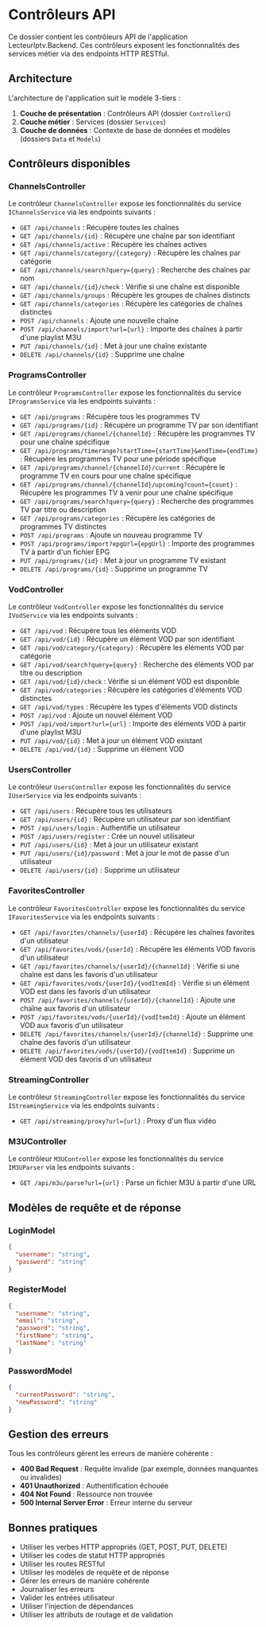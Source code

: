 # Contrôleurs API

Ce dossier contient les contrôleurs API de l'application LecteurIptv.Backend. Ces contrôleurs exposent les fonctionnalités des services métier via des endpoints HTTP RESTful.

## Architecture

L'architecture de l'application suit le modèle 3-tiers :

1. **Couche de présentation** : Contrôleurs API (dossier `Controllers`)
2. **Couche métier** : Services (dossier `Services`)
3. **Couche de données** : Contexte de base de données et modèles (dossiers `Data` et `Models`)

## Contrôleurs disponibles

### ChannelsController

Le contrôleur `ChannelsController` expose les fonctionnalités du service `IChannelsService` via les endpoints suivants :

- `GET /api/channels` : Récupère toutes les chaînes
- `GET /api/channels/{id}` : Récupère une chaîne par son identifiant
- `GET /api/channels/active` : Récupère les chaînes actives
- `GET /api/channels/category/{category}` : Récupère les chaînes par catégorie
- `GET /api/channels/search?query={query}` : Recherche des chaînes par nom
- `GET /api/channels/{id}/check` : Vérifie si une chaîne est disponible
- `GET /api/channels/groups` : Récupère les groupes de chaînes distincts
- `GET /api/channels/categories` : Récupère les catégories de chaînes distinctes
- `POST /api/channels` : Ajoute une nouvelle chaîne
- `POST /api/channels/import?url={url}` : Importe des chaînes à partir d'une playlist M3U
- `PUT /api/channels/{id}` : Met à jour une chaîne existante
- `DELETE /api/channels/{id}` : Supprime une chaîne

### ProgramsController

Le contrôleur `ProgramsController` expose les fonctionnalités du service `IProgramsService` via les endpoints suivants :

- `GET /api/programs` : Récupère tous les programmes TV
- `GET /api/programs/{id}` : Récupère un programme TV par son identifiant
- `GET /api/programs/channel/{channelId}` : Récupère les programmes TV pour une chaîne spécifique
- `GET /api/programs/timerange?startTime={startTime}&endTime={endTime}` : Récupère les programmes TV pour une période spécifique
- `GET /api/programs/channel/{channelId}/current` : Récupère le programme TV en cours pour une chaîne spécifique
- `GET /api/programs/channel/{channelId}/upcoming?count={count}` : Récupère les programmes TV à venir pour une chaîne spécifique
- `GET /api/programs/search?query={query}` : Recherche des programmes TV par titre ou description
- `GET /api/programs/categories` : Récupère les catégories de programmes TV distinctes
- `POST /api/programs` : Ajoute un nouveau programme TV
- `POST /api/programs/import?epgUrl={epgUrl}` : Importe des programmes TV à partir d'un fichier EPG
- `PUT /api/programs/{id}` : Met à jour un programme TV existant
- `DELETE /api/programs/{id}` : Supprime un programme TV

### VodController

Le contrôleur `VodController` expose les fonctionnalités du service `IVodService` via les endpoints suivants :

- `GET /api/vod` : Récupère tous les éléments VOD
- `GET /api/vod/{id}` : Récupère un élément VOD par son identifiant
- `GET /api/vod/category/{category}` : Récupère les éléments VOD par catégorie
- `GET /api/vod/search?query={query}` : Recherche des éléments VOD par titre ou description
- `GET /api/vod/{id}/check` : Vérifie si un élément VOD est disponible
- `GET /api/vod/categories` : Récupère les catégories d'éléments VOD distinctes
- `GET /api/vod/types` : Récupère les types d'éléments VOD distincts
- `POST /api/vod` : Ajoute un nouvel élément VOD
- `POST /api/vod/import?url={url}` : Importe des éléments VOD à partir d'une playlist M3U
- `PUT /api/vod/{id}` : Met à jour un élément VOD existant
- `DELETE /api/vod/{id}` : Supprime un élément VOD

### UsersController

Le contrôleur `UsersController` expose les fonctionnalités du service `IUserService` via les endpoints suivants :

- `GET /api/users` : Récupère tous les utilisateurs
- `GET /api/users/{id}` : Récupère un utilisateur par son identifiant
- `POST /api/users/login` : Authentifie un utilisateur
- `POST /api/users/register` : Crée un nouvel utilisateur
- `PUT /api/users/{id}` : Met à jour un utilisateur existant
- `PUT /api/users/{id}/password` : Met à jour le mot de passe d'un utilisateur
- `DELETE /api/users/{id}` : Supprime un utilisateur

### FavoritesController

Le contrôleur `FavoritesController` expose les fonctionnalités du service `IFavoritesService` via les endpoints suivants :

- `GET /api/favorites/channels/{userId}` : Récupère les chaînes favorites d'un utilisateur
- `GET /api/favorites/vods/{userId}` : Récupère les éléments VOD favoris d'un utilisateur
- `GET /api/favorites/channels/{userId}/{channelId}` : Vérifie si une chaîne est dans les favoris d'un utilisateur
- `GET /api/favorites/vods/{userId}/{vodItemId}` : Vérifie si un élément VOD est dans les favoris d'un utilisateur
- `POST /api/favorites/channels/{userId}/{channelId}` : Ajoute une chaîne aux favoris d'un utilisateur
- `POST /api/favorites/vods/{userId}/{vodItemId}` : Ajoute un élément VOD aux favoris d'un utilisateur
- `DELETE /api/favorites/channels/{userId}/{channelId}` : Supprime une chaîne des favoris d'un utilisateur
- `DELETE /api/favorites/vods/{userId}/{vodItemId}` : Supprime un élément VOD des favoris d'un utilisateur

### StreamingController

Le contrôleur `StreamingController` expose les fonctionnalités du service `IStreamingService` via les endpoints suivants :

- `GET /api/streaming/proxy?url={url}` : Proxy d'un flux vidéo

### M3UController

Le contrôleur `M3UController` expose les fonctionnalités du service `IM3UParser` via les endpoints suivants :

- `GET /api/m3u/parse?url={url}` : Parse un fichier M3U à partir d'une URL

## Modèles de requête et de réponse

### LoginModel

```json
{
  "username": "string",
  "password": "string"
}
```

### RegisterModel

```json
{
  "username": "string",
  "email": "string",
  "password": "string",
  "firstName": "string",
  "lastName": "string"
}
```

### PasswordModel

```json
{
  "currentPassword": "string",
  "newPassword": "string"
}
```

## Gestion des erreurs

Tous les contrôleurs gèrent les erreurs de manière cohérente :

- **400 Bad Request** : Requête invalide (par exemple, données manquantes ou invalides)
- **401 Unauthorized** : Authentification échouée
- **404 Not Found** : Ressource non trouvée
- **500 Internal Server Error** : Erreur interne du serveur

## Bonnes pratiques

- Utiliser les verbes HTTP appropriés (GET, POST, PUT, DELETE)
- Utiliser les codes de statut HTTP appropriés
- Utiliser les routes RESTful
- Utiliser les modèles de requête et de réponse
- Gérer les erreurs de manière cohérente
- Journaliser les erreurs
- Valider les entrées utilisateur
- Utiliser l'injection de dépendances
- Utiliser les attributs de routage et de validation
